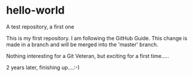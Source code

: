 # hello-world
A test repository, a first one

This is my first repository.
I am following the GitHub Guide. This change is made in a branch and will be merged into the 'master' branch.

Nothing interesting for a Git Veteran, but exciting for a first time.....

2 years later, finishing up....:-)
